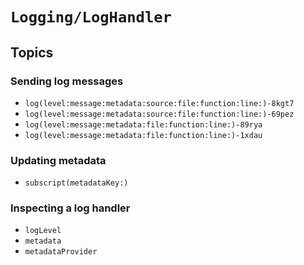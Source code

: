 # ``Logging/LogHandler``

## Topics

### Sending log messages

- ``log(level:message:metadata:source:file:function:line:)-8kgt7``
- ``log(level:message:metadata:source:file:function:line:)-69pez``
- ``log(level:message:metadata:file:function:line:)-89rya``
- ``log(level:message:metadata:file:function:line:)-1xdau``

### Updating metadata

- ``subscript(metadataKey:)``

### Inspecting a log handler

- ``logLevel``
- ``metadata``
- ``metadataProvider``
